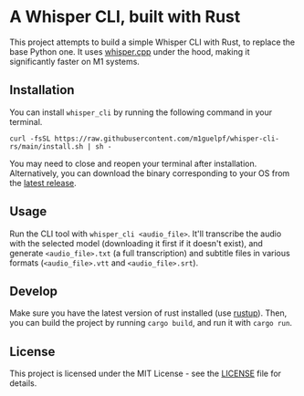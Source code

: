 # A Whisper CLI, built with Rust

This project attempts to build a simple Whisper CLI with Rust, to replace the base Python one. It uses [whisper.cpp](https://github.com/ggerganov/whisper.cpp) under the hood, making it significantly faster on M1 systems.

## Installation

You can install `whisper_cli` by running the following command in your terminal.

```
curl -fsSL https://raw.githubusercontent.com/m1guelpf/whisper-cli-rs/main/install.sh | sh -
```

You may need to close and reopen your terminal after installation. Alternatively, you can download the binary corresponding to your OS from the [latest release](https://github.com/m1guelpf/whisper-cli-rs/releases/latest).

## Usage

Run the CLI tool with `whisper_cli <audio_file>`. It'll transcribe the audio with the selected model (downloading it first if it doesn't exist), and generate `<audio_file>.txt` (a full transcription) and subtitle files in various formats (`<audio_file>.vtt` and `<audio_file>.srt`).

## Develop

Make sure you have the latest version of rust installed (use [rustup](https://rustup.rs/)). Then, you can build the project by running `cargo build`, and run it with `cargo run`.

## License

This project is licensed under the MIT License - see the [LICENSE](LICENSE) file for details.
